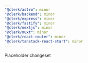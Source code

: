 ```yaml
---
"@clerk/astro": minor
"@clerk/backend": minor
"@clerk/express": minor
"@clerk/fastify": minor
"@clerk/nextjs": minor
"@clerk/nuxt": minor
"@clerk/react-router": minor
"@clerk/tanstack-react-start": minor
---
```


Placeholder changeset
